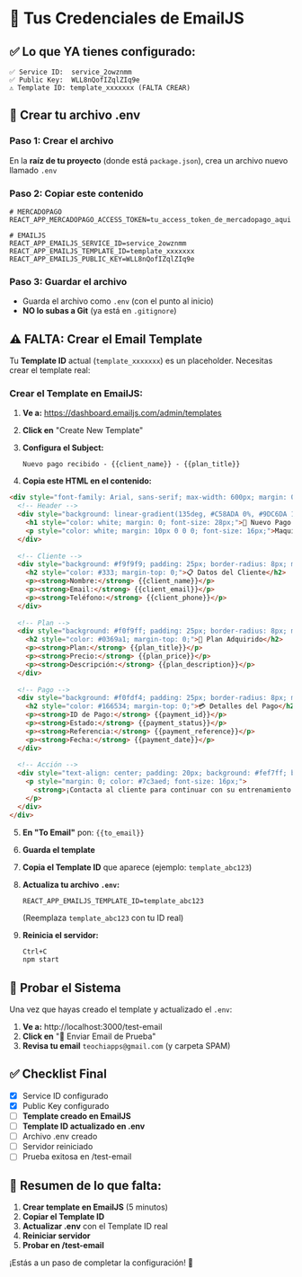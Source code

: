 # 🔑 Tus Credenciales de EmailJS

## ✅ Lo que YA tienes configurado:

```
✅ Service ID:  service_2owznmm
✅ Public Key:  WLL8nQofIZqlZIq9e
⚠️ Template ID: template_xxxxxxx (FALTA CREAR)
```

## 📝 Crear tu archivo .env

### Paso 1: Crear el archivo

En la **raíz de tu proyecto** (donde está `package.json`), crea un archivo nuevo llamado `.env`

### Paso 2: Copiar este contenido

```env
# MERCADOPAGO
REACT_APP_MERCADOPAGO_ACCESS_TOKEN=tu_access_token_de_mercadopago_aqui

# EMAILJS
REACT_APP_EMAILJS_SERVICE_ID=service_2owznmm
REACT_APP_EMAILJS_TEMPLATE_ID=template_xxxxxxx
REACT_APP_EMAILJS_PUBLIC_KEY=WLL8nQofIZqlZIq9e
```

### Paso 3: Guardar el archivo

- Guarda el archivo como `.env` (con el punto al inicio)
- **NO lo subas a Git** (ya está en `.gitignore`)

## ⚠️ FALTA: Crear el Email Template

Tu **Template ID** actual (`template_xxxxxxx`) es un placeholder. Necesitas crear el template real:

### Crear el Template en EmailJS:

1. **Ve a:** https://dashboard.emailjs.com/admin/templates

2. **Click en** "Create New Template"

3. **Configura el Subject:**
   ```
   Nuevo pago recibido - {{client_name}} - {{plan_title}}
   ```

4. **Copia este HTML en el contenido:**

```html
<div style="font-family: Arial, sans-serif; max-width: 600px; margin: 0 auto; padding: 20px;">
  <!-- Header -->
  <div style="background: linear-gradient(135deg, #C58ADA 0%, #9DC6DA 100%); padding: 30px; border-radius: 10px; text-align: center; margin-bottom: 30px;">
    <h1 style="color: white; margin: 0; font-size: 28px;">🎉 Nuevo Pago Recibido</h1>
    <p style="color: white; margin: 10px 0 0 0; font-size: 16px;">Maquifit - Sistema de Pagos</p>
  </div>
  
  <!-- Cliente -->
  <div style="background: #f9f9f9; padding: 25px; border-radius: 8px; margin-bottom: 20px;">
    <h2 style="color: #333; margin-top: 0;">📋 Datos del Cliente</h2>
    <p><strong>Nombre:</strong> {{client_name}}</p>
    <p><strong>Email:</strong> {{client_email}}</p>
    <p><strong>Teléfono:</strong> {{client_phone}}</p>
  </div>
  
  <!-- Plan -->
  <div style="background: #f0f9ff; padding: 25px; border-radius: 8px; margin-bottom: 20px;">
    <h2 style="color: #0369a1; margin-top: 0;">💪 Plan Adquirido</h2>
    <p><strong>Plan:</strong> {{plan_title}}</p>
    <p><strong>Precio:</strong> {{plan_price}}</p>
    <p><strong>Descripción:</strong> {{plan_description}}</p>
  </div>
  
  <!-- Pago -->
  <div style="background: #f0fdf4; padding: 25px; border-radius: 8px; margin-bottom: 20px;">
    <h2 style="color: #166534; margin-top: 0;">💳 Detalles del Pago</h2>
    <p><strong>ID de Pago:</strong> {{payment_id}}</p>
    <p><strong>Estado:</strong> {{payment_status}}</p>
    <p><strong>Referencia:</strong> {{payment_reference}}</p>
    <p><strong>Fecha:</strong> {{payment_date}}</p>
  </div>
  
  <!-- Acción -->
  <div style="text-align: center; padding: 20px; background: #fef7ff; border-radius: 8px;">
    <p style="margin: 0; color: #7c3aed; font-size: 16px;">
      <strong>¡Contacta al cliente para continuar con su entrenamiento personalizado!</strong>
    </p>
  </div>
</div>
```

5. **En "To Email"** pon: `{{to_email}}`

6. **Guarda el template**

7. **Copia el Template ID** que aparece (ejemplo: `template_abc123`)

8. **Actualiza tu archivo `.env`:**
   ```env
   REACT_APP_EMAILJS_TEMPLATE_ID=template_abc123
   ```
   (Reemplaza `template_abc123` con tu ID real)

9. **Reinicia el servidor:**
   ```bash
   Ctrl+C
   npm start
   ```

## 🧪 Probar el Sistema

Una vez que hayas creado el template y actualizado el `.env`:

1. **Ve a:** http://localhost:3000/test-email
2. **Click en** "📧 Enviar Email de Prueba"
3. **Revisa tu email** `teochiapps@gmail.com` (y carpeta SPAM)

## ✅ Checklist Final

- [x] Service ID configurado
- [x] Public Key configurado
- [ ] **Template creado en EmailJS**
- [ ] **Template ID actualizado en .env**
- [ ] Archivo .env creado
- [ ] Servidor reiniciado
- [ ] Prueba exitosa en /test-email

## 🎯 Resumen de lo que falta:

1. **Crear template en EmailJS** (5 minutos)
2. **Copiar el Template ID** 
3. **Actualizar .env** con el Template ID real
4. **Reiniciar servidor**
5. **Probar en /test-email**

¡Estás a un paso de completar la configuración! 🚀

